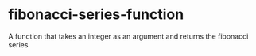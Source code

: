 # fibonacci-series-function

A function that takes an integer as an argument and returns the fibonacci series
